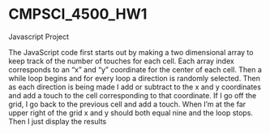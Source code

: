 # CMPSCI_4500_HW1
Javascript Project

The JavaScript code first starts out by making a two dimensional array to keep track of the number of touches for each cell. 
Each array index corresponds to an “x” and “y” coordinate for the center of each cell. 
Then a while loop begins and for every loop a direction is randomly selected. 
Then as each direction is being made I add or subtract to the x and y coordinates and add a touch to the cell corresponding to that coordinate. 
If I go off the grid, I go back to the previous cell and add a touch. 
When I’m at the far upper right of the grid x and y should both equal nine and the loop stops. Then I just display the results
